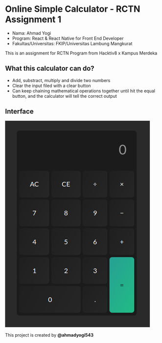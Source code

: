 # Online Simple Calculator - RCTN Assignment 1

- Nama: Ahmad Yogi
- Program: React & React Native for Front End Developer
- Fakultas/Universitas: FKIP/Universitas Lambung Mangkurat

This is an assignment for RCTN Program from Hacktiv8 x Kampus Merdeka

## What this calculator can do?
- Add, substract, multiply and divide two numbers
- Clear the input filed with a clear button
- Can keep chaining mathematical operations together until hit the equal button, and the calculator will tell the correct output

## Interface
![Interface](images/interface.png)

This project is created by __@ahmadyogi543__
